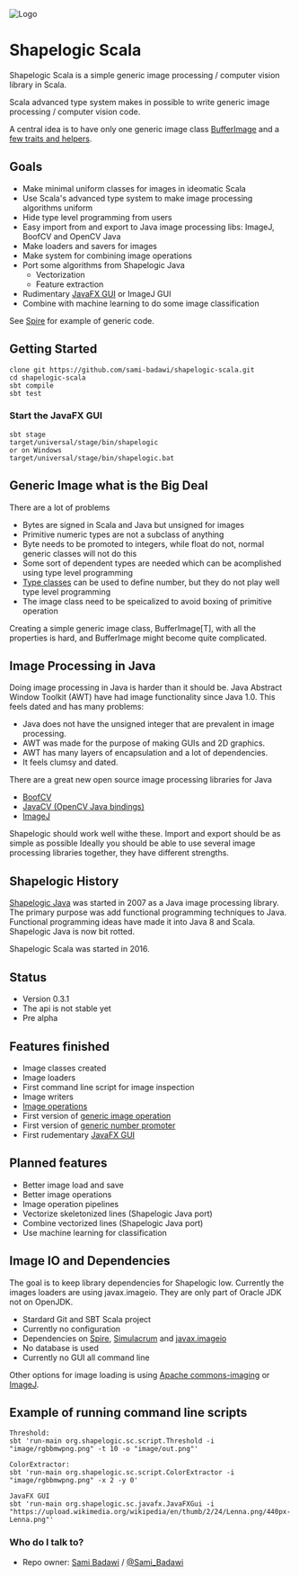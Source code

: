 ![Logo](https://github.com/sami-badawi/shapelogic/blob/master/docs/image/shapelogicsmallgradient.png)

# Shapelogic Scala #

Shapelogic Scala is a simple generic image processing / computer vision library in Scala. 

Scala advanced type system makes in possible to write generic image processing / computer vision code.

A central idea is to have only one generic image class [BufferImage](https://github.com/sami-badawi/shapelogic-scala/blob/master/src/main/scala/org/shapelogic/sc/image/BufferImage.scala) and a [few traits and helpers](https://github.com/sami-badawi/shapelogic-scala/wiki/Image-Classes-and-Traits).

## Goals ##

* Make minimal uniform classes for images in ideomatic Scala
* Use Scala's advanced type system to make image processing algorithms uniform
* Hide type level programming from users
* Easy import from and export to Java image processing libs: ImageJ, BoofCV and OpenCV Java
* Make loaders and savers for images
* Make system for combining image operations
* Port some algorithms from Shapelogic Java 
  * Vectorization 
  * Feature extraction
* Rudimentary [JavaFX GUI](https://github.com/sami-badawi/shapelogic-scala/wiki/GUI-for-ShapeLogic) or ImageJ GUI
* Combine with machine learning to do some image classification

See [Spire](https://github.com/non/spire) for example of generic code.


## Getting Started ##

```
clone git https://github.com/sami-badawi/shapelogic-scala.git
cd shapelogic-scala
sbt compile
sbt test
```

### Start the JavaFX GUI

```
sbt stage
target/universal/stage/bin/shapelogic
or on Windows
target/universal/stage/bin/shapelogic.bat
```

## Generic Image what is the Big Deal ##

There are a lot of problems
* Bytes are signed in Scala and Java but unsigned for images
* Primitive numeric types are not a subclass of anything
* Byte needs to be promoted to integers, while float do not, normal generic classes will not do this
* Some sort of dependent types are needed which can be acomplished using type level programming
* [Type classes](http://danielwestheide.com/blog/2013/02/06/the-neophytes-guide-to-scala-part-12-type-classes.html) can be used to define number, but they do not play well type level programming
* The image class need to be speicalized to avoid boxing of primitive operation

Creating a simple generic image class, BufferImage[T], with all the properties is hard, and BufferImage might become quite complicated.

## Image Processing in Java ##

Doing image processing in Java is harder than it should be.
Java Abstract Window Toolkit (AWT) have had image functionality since Java 1.0.
This feels dated and has many problems:
* Java does not have the unsigned integer that are prevalent in image processing.
* AWT was made for the purpose of making GUIs and 2D graphics.
* AWT has many layers of encapsulation and a lot of dependencies.
* It feels clumsy and dated.

There are a great new open source image processing libraries for Java
* [BoofCV](http://boofcv.org)
* [JavaCV (OpenCV Java bindings)](https://github.com/bytedeco/javacv)
* [ImageJ](https://imagej.nih.gov/ij/features.html)

Shapelogic should work well withe these. 
Import and export should be as simple as possible 
Ideally you should be able to use several image processing libraries together, they have different strengths.

## Shapelogic History ##

[Shapelogic Java](http://shapelogic.org) was started in 2007 as a Java image processing library.
The primary purpose was add functional programming techniques to Java.
Functional programming ideas have made it into Java 8 and Scala.
Shapelogic Java is now bit rotted. 

Shapelogic Scala was started in 2016. 

## Status ##

* Version 0.3.1
* The api is not stable yet
* Pre alpha

## Features finished ##

* Image classes created
* Image loaders
* First command line script for image inspection
* Image writers
* [Image operations](Image-Operations)
* First version of [generic image operation](https://github.com/sami-badawi/shapelogic-scala/wiki/Image-Operations)
* First version of [generic number promoter](Priority-of-Implicit-Scope)
* First rudementary [JavaFX GUI](https://github.com/sami-badawi/shapelogic-scala/wiki/GUI-for-ShapeLogic)

## Planned features ##

* Better image load and save
* Better image operations
* Image operation pipelines
* Vectorize skeletonized lines (Shapelogic Java port)
* Combine vectorized lines (Shapelogic Java port)
* Use machine learning for classification

## Image IO and Dependencies ##

The goal is to keep library dependencies for Shapelogic low.
Currently the images loaders are using javax.imageio. They are only part of Oracle JDK not on OpenJDK.

* Stardard Git and SBT Scala project
* Currently no configuration
* Dependencies on [Spire](https://github.com/non/spire), [Simulacrum](https://github.com/mpilquist/simulacrum) and [javax.imageio](http://docs.oracle.com/javase/8/docs/api/javax/imageio/ImageIO.html)
* No database is used
* Currently no GUI all command line

Other options for image loading is using [Apache commons-imaging](https://commons.apache.org/proper/commons-imaging/) or [ImageJ](https://imagej.nih.gov/ij/).

## Example of running command line scripts

```
Threshold:
sbt 'run-main org.shapelogic.sc.script.Threshold -i "image/rgbbmwpng.png" -t 10 -o "image/out.png"'

ColorExtractor:
sbt 'run-main org.shapelogic.sc.script.ColorExtractor -i "image/rgbbmwpng.png" -x 2 -y 0'

JavaFX GUI
sbt 'run-main org.shapelogic.sc.javafx.JavaFXGui -i "https://upload.wikimedia.org/wikipedia/en/thumb/2/24/Lenna.png/440px-Lenna.png"'
```

### Who do I talk to? ###

* Repo owner: [Sami Badawi](http://blog.samibadawi.com/) / [@Sami_Badawi](https://twitter.com/Sami_Badawi)
